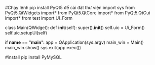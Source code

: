 #Chạy lệnh pip install PyQt5 để cài đặt thư viện
import sys
from PyQt5.QtWidgets import*
from PyQt5.QtCore import*
from PyQt5.QtGui import*
from test import Ui_Form

class Main(QWidget):
    def __init__(self):
        super().__init__()
        self.uic = Ui_Form()
        self.uic.setupUi(self)
        
                 
if __name__ == "__main__":
    app = QApplication(sys.argv)
    main_win = Main()
    main_win.show()
    sys.exit(app.exec())

#install
pip install PyMySQL
